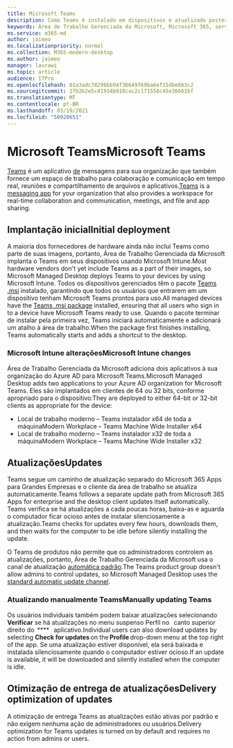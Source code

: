 ```yaml
---
title: Microsoft Teams
description: Como Teams é instalado em dispositivos e atualizado posteriormente
keywords: Área de Trabalho Gerenciada da Microsoft, Microsoft 365, serviço, documentação, aplicativos, aplicativos de linha de negócios, aplicativos LOB
ms.service: m365-md
author: jaimeo
ms.localizationpriority: normal
ms.collection: M365-modern-desktop
ms.author: jaimeo
manager: laurawi
ms.topic: article
audience: ITPro
ms.openlocfilehash: 01a3adc7829bbb94f36649f69ba6ef15dbe6b3c2
ms.sourcegitcommit: 27b2b2e5c41934b918cac2c171556c45e36661bf
ms.translationtype: MT
ms.contentlocale: pt-BR
ms.lasthandoff: 03/19/2021
ms.locfileid: "50920651"
---
```

# <a name="microsoft-teams"></a><span data-ttu-id="075bb-104">Microsoft Teams</span><span class="sxs-lookup"><span data-stu-id="075bb-104">Microsoft Teams</span></span>

<span data-ttu-id="075bb-105">[Teams](https://www.microsoft.com/microsoft-365/microsoft-teams/group-chat-software) é um aplicativo [de](https://support.microsoft.com/office/microsoft-teams-basics-6d5f52e6-5306-4096-ac24-c3082b79eaf0) mensagens para sua organização que também fornece um espaço de trabalho para colaboração e comunicação em tempo real, reuniões e compartilhamento de arquivos e aplicativos.</span><span class="sxs-lookup"><span data-stu-id="075bb-105">[Teams](https://www.microsoft.com/microsoft-365/microsoft-teams/group-chat-software) is a [messaging app](https://support.microsoft.com/office/microsoft-teams-basics-6d5f52e6-5306-4096-ac24-c3082b79eaf0) for your organization that also provides a workspace for real-time collaboration and communication, meetings, and file and app sharing.</span></span>

## <a name="initial-deployment"></a><span data-ttu-id="075bb-106">Implantação inicial</span><span class="sxs-lookup"><span data-stu-id="075bb-106">Initial deployment</span></span>

<span data-ttu-id="075bb-107">A maioria dos fornecedores de hardware ainda não inclui Teams como parte de suas imagens, portanto, Área de Trabalho Gerenciada da Microsoft implanta o Teams em seus dispositivos usando Microsoft Intune.</span><span class="sxs-lookup"><span data-stu-id="075bb-107">Most hardware vendors don't yet include Teams as a part of their images, so Microsoft Managed Desktop deploys Teams to your devices by using Microsoft Intune.</span></span> <span data-ttu-id="075bb-108">Todos os dispositivos gerenciados têm o pacote [Teams .msi](/MicrosoftTeams/msi-deployment#how-the-microsoft-teams-msi-package-works) instalado, garantindo que todos os usuários que entrarem em um dispositivo tenham Microsoft Teams prontos para uso.</span><span class="sxs-lookup"><span data-stu-id="075bb-108">All managed devices have the [Teams .msi package](/MicrosoftTeams/msi-deployment#how-the-microsoft-teams-msi-package-works) installed, ensuring that all users who sign in to a device have Microsoft Teams ready to use.</span></span> <span data-ttu-id="075bb-109">Quando o pacote terminar de instalar pela primeira vez, Teams iniciará automaticamente e adicionará um atalho à área de trabalho.</span><span class="sxs-lookup"><span data-stu-id="075bb-109">When the package first finishes installing, Teams automatically starts and adds a shortcut to the desktop.</span></span>

### <a name="microsoft-intune-changes"></a><span data-ttu-id="075bb-110">Microsoft Intune alterações</span><span class="sxs-lookup"><span data-stu-id="075bb-110">Microsoft Intune changes</span></span>

<span data-ttu-id="075bb-111">Área de Trabalho Gerenciada da Microsoft adiciona dois aplicativos à sua organização do Azure AD para Microsoft Teams.</span><span class="sxs-lookup"><span data-stu-id="075bb-111">Microsoft Managed Desktop adds two applications to your Azure AD organization for Microsoft Teams.</span></span> <span data-ttu-id="075bb-112">Eles são implantados em clientes de 64 ou 32 bits, conforme apropriado para o dispositivo:</span><span class="sxs-lookup"><span data-stu-id="075bb-112">They are deployed to either 64-bit or 32-bit clients as appropriate for the device:</span></span>  

- <span data-ttu-id="075bb-113">Local de trabalho moderno – Teams instalador x64 de toda a máquina</span><span class="sxs-lookup"><span data-stu-id="075bb-113">Modern Workplace – Teams Machine Wide Installer x64</span></span>  
- <span data-ttu-id="075bb-114">Local de trabalho moderno – Teams instalador x32 de toda a máquina</span><span class="sxs-lookup"><span data-stu-id="075bb-114">Modern Workplace – Teams Machine Wide Installer x32</span></span>

## <a name="updates"></a><span data-ttu-id="075bb-115">Atualizações</span><span class="sxs-lookup"><span data-stu-id="075bb-115">Updates</span></span>

<span data-ttu-id="075bb-116">Teams segue um caminho de atualização separado do Microsoft 365 Apps para Grandes Empresas e o cliente da área de trabalho se atualiza automaticamente.</span><span class="sxs-lookup"><span data-stu-id="075bb-116">Teams follows a separate update path from Microsoft 365 Apps for enterprise and the desktop client updates itself automatically.</span></span> <span data-ttu-id="075bb-117">Teams verifica se há atualizações a cada poucas horas, baixa-as e aguarda o computador ficar ocioso antes de instalar silenciosamente a atualização.</span><span class="sxs-lookup"><span data-stu-id="075bb-117">Teams checks for updates every few hours, downloads them, and then waits for the computer to be idle before silently installing the update.</span></span>  

<span data-ttu-id="075bb-118">O Teams de produtos não permite que os administradores controlem as atualizações, portanto, Área de Trabalho Gerenciada da Microsoft usa o canal de atualização [automática padrão](/microsoftteams/teams-client-update#can-admins-deploy-updates-instead-of-teams-auto-updating).</span><span class="sxs-lookup"><span data-stu-id="075bb-118">The Teams product group doesn't allow admins to control updates, so Microsoft Managed Desktop uses the [standard automatic update channel](/microsoftteams/teams-client-update#can-admins-deploy-updates-instead-of-teams-auto-updating).</span></span>

### <a name="manually-updating-teams"></a><span data-ttu-id="075bb-119">Atualizando manualmente Teams</span><span class="sxs-lookup"><span data-stu-id="075bb-119">Manually updating Teams</span></span>

<span data-ttu-id="075bb-120">Os usuários individuais também podem baixar atualizações selecionando **Verificar** se há atualizações no menu suspenso Perfil no   canto superior direito do  \*\*\*\*   aplicativo.</span><span class="sxs-lookup"><span data-stu-id="075bb-120">Individual users can also download updates by selecting **Check for updates** on the **Profile** drop-down menu at the top right of the app.</span></span> <span data-ttu-id="075bb-121">Se uma atualização estiver disponível, ela será baixada e instalada silenciosamente quando o computador estiver ocioso.</span><span class="sxs-lookup"><span data-stu-id="075bb-121">If an update is available, it will be downloaded and silently installed when the computer is idle.</span></span>

## <a name="delivery-optimization-of-updates"></a><span data-ttu-id="075bb-122">Otimização de entrega de atualizações</span><span class="sxs-lookup"><span data-stu-id="075bb-122">Delivery optimization of updates</span></span>

<span data-ttu-id="075bb-123">A otimização de entrega Teams as atualizações estão ativas por padrão e não exigem nenhuma ação de administradores ou usuários.</span><span class="sxs-lookup"><span data-stu-id="075bb-123">Delivery optimization for Teams updates is turned on by default and requires no action from admins or users.</span></span>